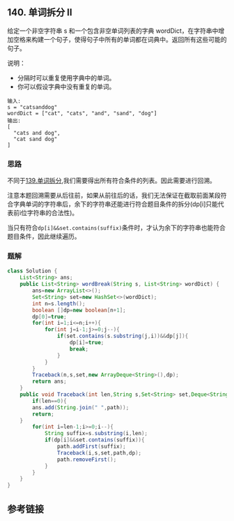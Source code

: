 ## 140. 单词拆分 II
 给定一个非空字符串 s 和一个包含非空单词列表的字典 wordDict，在字符串中增加空格来构建一个句子，使得句子中所有的单词都在词典中。返回所有这些可能的句子。

说明：

* 分隔时可以重复使用字典中的单词。
* 你可以假设字典中没有重复的单词。
```
输入:
s = "catsanddog"
wordDict = ["cat", "cats", "and", "sand", "dog"]
输出:
[
  "cats and dog",
  "cat sand dog"
]
```
### 思路
不同于[139.单词拆分](/LeetCode/Hot100/dp/139.%20单词拆分.md),我们需要得出所有符合条件的列表。因此需要进行回溯。

注意本题回溯需要从后往前，如果从前往后的话，我们无法保证在截取前面某段符合字典单词的字符串后，余下的字符串还能进行符合题目条件的拆分(dp[i]只能代表前i位字符串的合法性)。

当只有符合`dp[i]&&set.contains(suffix)`条件时，才认为余下的字符串也能符合题目条件，因此继续遍历。
### 题解
```java
class Solution {
    List<String> ans;
    public List<String> wordBreak(String s, List<String> wordDict) {
        ans=new ArrayList<>();
        Set<String> set=new HashSet<>(wordDict);
        int n=s.length();
        boolean []dp=new boolean[n+1];
        dp[0]=true;
        for(int i=1;i<=n;i++){
            for(int j=i-1;j>=0;j--){
                if(set.contains(s.substring(j,i))&&dp[j]){
                    dp[i]=true;
                    break;
                }
            }
        }
        Traceback(n,s,set,new ArrayDeque<String>(),dp);
        return ans;
    }
    public void Traceback(int len,String s,Set<String> set,Deque<String> path,boolean []dp){
        if(len==0){
        ans.add(String.join(" ",path));
        return;
    }
        for(int i=len-1;i>=0;i--){
            String suffix=s.substring(i,len);
            if(dp[i]&&set.contains(suffix)){
                path.addFirst(suffix);
                Traceback(i,s,set,path,dp);
                path.removeFirst();
            }
        }
    }
}
```
## 参考链接